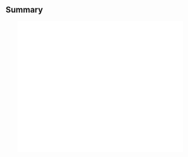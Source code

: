 Summary
--

<p align="center">
  <img align="center" src="/github-metrics.svg" alt="Metrics" width="440">
</p>

